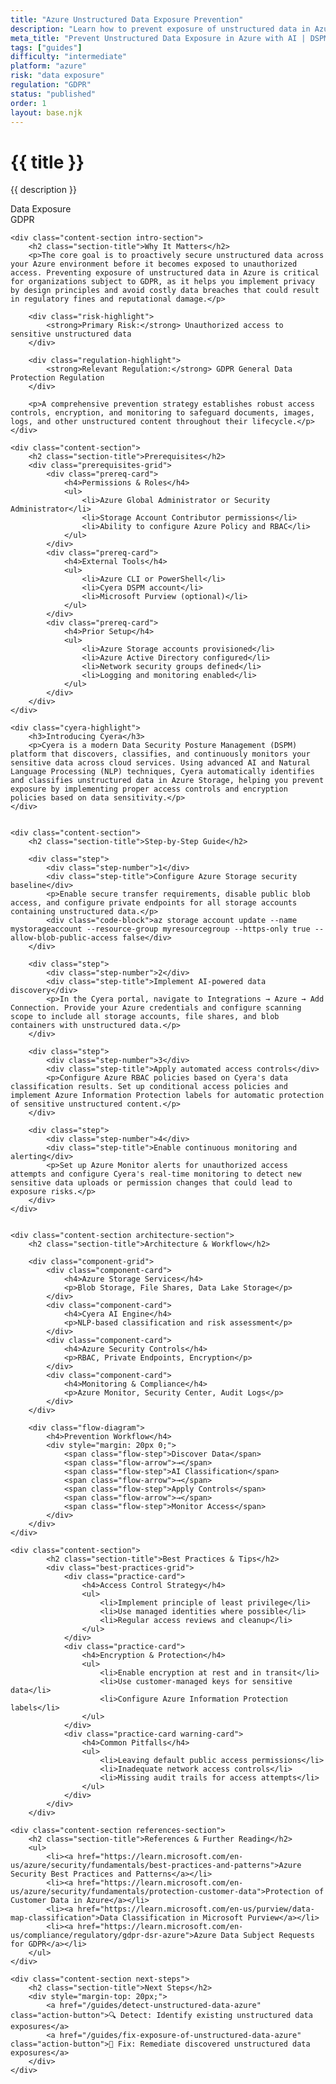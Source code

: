 ```yaml
---
title: "Azure Unstructured Data Exposure Prevention"
description: "Learn how to prevent exposure of unstructured data in Azure environments. Follow step-by-step guidance for GDPR compliance."
meta_title: "Prevent Unstructured Data Exposure in Azure with AI | DSPM Guide"
tags: ["guides"]
difficulty: "intermediate"
platform: "azure"
risk: "data exposure"
regulation: "GDPR"
status: "published"
order: 1
layout: base.njk
---
```


<div class="container">
    <div class="header">
        <h1>{{ title }}</h1>
        <p>{{ description }}</p>
        <div class="badge">Data Exposure</div>
        <div class="badge regulation">GDPR</div>
    </div>

    <div class="content-section intro-section">
        <h2 class="section-title">Why It Matters</h2>
        <p>The core goal is to proactively secure unstructured data across your Azure environment before it becomes exposed to unauthorized access. Preventing exposure of unstructured data in Azure is critical for organizations subject to GDPR, as it helps you implement privacy by design principles and avoid costly data breaches that could result in regulatory fines and reputational damage.</p>
        
        <div class="risk-highlight">
            <strong>Primary Risk:</strong> Unauthorized access to sensitive unstructured data
        </div>
        
        <div class="regulation-highlight">
            <strong>Relevant Regulation:</strong> GDPR General Data Protection Regulation
        </div>
        
        <p>A comprehensive prevention strategy establishes robust access controls, encryption, and monitoring to safeguard documents, images, logs, and other unstructured content throughout their lifecycle.</p>
    </div>

    <div class="content-section">
        <h2 class="section-title">Prerequisites</h2>
        <div class="prerequisites-grid">
            <div class="prereq-card">
                <h4>Permissions & Roles</h4>
                <ul>
                    <li>Azure Global Administrator or Security Administrator</li>
                    <li>Storage Account Contributor permissions</li>
                    <li>Ability to configure Azure Policy and RBAC</li>
                </ul>
            </div>
            <div class="prereq-card">
                <h4>External Tools</h4>
                <ul>
                    <li>Azure CLI or PowerShell</li>
                    <li>Cyera DSPM account</li>
                    <li>Microsoft Purview (optional)</li>
                </ul>
            </div>
            <div class="prereq-card">
                <h4>Prior Setup</h4>
                <ul>
                    <li>Azure Storage accounts provisioned</li>
                    <li>Azure Active Directory configured</li>
                    <li>Network security groups defined</li>
                    <li>Logging and monitoring enabled</li>
                </ul>
            </div>
        </div>
    </div>
	
    <div class="cyera-highlight">
        <h3>Introducing Cyera</h3>
        <p>Cyera is a modern Data Security Posture Management (DSPM) platform that discovers, classifies, and continuously monitors your sensitive data across cloud services. Using advanced AI and Natural Language Processing (NLP) techniques, Cyera automatically identifies and classifies unstructured data in Azure Storage, helping you prevent exposure by implementing proper access controls and encryption policies based on data sensitivity.</p>
    </div>
	

    <div class="content-section">
        <h2 class="section-title">Step-by-Step Guide</h2>
        
        <div class="step">
            <div class="step-number">1</div>
            <div class="step-title">Configure Azure Storage security baseline</div>
            <p>Enable secure transfer requirements, disable public blob access, and configure private endpoints for all storage accounts containing unstructured data.</p>
            <div class="code-block">az storage account update --name mystorageaccount --resource-group myresourcegroup --https-only true --allow-blob-public-access false</div>
        </div>

        <div class="step">
            <div class="step-number">2</div>
            <div class="step-title">Implement AI-powered data discovery</div>
            <p>In the Cyera portal, navigate to Integrations → Azure → Add Connection. Provide your Azure credentials and configure scanning scope to include all storage accounts, file shares, and blob containers with unstructured data.</p>
        </div>

        <div class="step">
            <div class="step-number">3</div>
            <div class="step-title">Apply automated access controls</div>
            <p>Configure Azure RBAC policies based on Cyera's data classification results. Set up conditional access policies and implement Azure Information Protection labels for automatic protection of sensitive unstructured content.</p>
        </div>

        <div class="step">
            <div class="step-number">4</div>
            <div class="step-title">Enable continuous monitoring and alerting</div>
            <p>Set up Azure Monitor alerts for unauthorized access attempts and configure Cyera's real-time monitoring to detect new sensitive data uploads or permission changes that could lead to exposure risks.</p>
        </div>
    </div>


    <div class="content-section architecture-section">
        <h2 class="section-title">Architecture & Workflow</h2>
        
        <div class="component-grid">
            <div class="component-card">
                <h4>Azure Storage Services</h4>
                <p>Blob Storage, File Shares, Data Lake Storage</p>
            </div>
            <div class="component-card">
                <h4>Cyera AI Engine</h4>
                <p>NLP-based classification and risk assessment</p>
            </div>
            <div class="component-card">
                <h4>Azure Security Controls</h4>
                <p>RBAC, Private Endpoints, Encryption</p>
            </div>
            <div class="component-card">
                <h4>Monitoring & Compliance</h4>
                <p>Azure Monitor, Security Center, Audit Logs</p>
            </div>
        </div>

        <div class="flow-diagram">
            <h4>Prevention Workflow</h4>
            <div style="margin: 20px 0;">
                <span class="flow-step">Discover Data</span>
                <span class="flow-arrow">→</span>
                <span class="flow-step">AI Classification</span>
                <span class="flow-arrow">→</span>
                <span class="flow-step">Apply Controls</span>
                <span class="flow-arrow">→</span>
                <span class="flow-step">Monitor Access</span>
            </div>
        </div>
    </div>

	<div class="content-section">
	        <h2 class="section-title">Best Practices & Tips</h2>
	        <div class="best-practices-grid">
	            <div class="practice-card">
	                <h4>Access Control Strategy</h4>
	                <ul>
	                    <li>Implement principle of least privilege</li>
	                    <li>Use managed identities where possible</li>
	                    <li>Regular access reviews and cleanup</li>
	                </ul>
	            </div>
	            <div class="practice-card">
	                <h4>Encryption & Protection</h4>
	                <ul>
	                    <li>Enable encryption at rest and in transit</li>
	                    <li>Use customer-managed keys for sensitive data</li>
	                    <li>Configure Azure Information Protection labels</li>
	                </ul>
	            </div>
	            <div class="practice-card warning-card">
	                <h4>Common Pitfalls</h4>
	                <ul>
	                    <li>Leaving default public access permissions</li>
	                    <li>Inadequate network access controls</li>
	                    <li>Missing audit trails for access attempts</li>
	                </ul>
	            </div>
	        </div>
	    </div>

    <div class="content-section references-section">
        <h2 class="section-title">References & Further Reading</h2>
        <ul>
            <li><a href="https://learn.microsoft.com/en-us/azure/security/fundamentals/best-practices-and-patterns">Azure Security Best Practices and Patterns</a></li>
            <li><a href="https://learn.microsoft.com/en-us/azure/security/fundamentals/protection-customer-data">Protection of Customer Data in Azure</a></li>
            <li><a href="https://learn.microsoft.com/en-us/purview/data-map-classification">Data Classification in Microsoft Purview</a></li>
            <li><a href="https://learn.microsoft.com/en-us/compliance/regulatory/gdpr-dsr-azure">Azure Data Subject Requests for GDPR</a></li>
        </ul>
    </div>

    <div class="content-section next-steps">
        <h2 class="section-title">Next Steps</h2>
        <div style="margin-top: 20px;">
            <a href="/guides/detect-unstructured-data-azure" class="action-button">🔍 Detect: Identify existing unstructured data exposures</a>
            <a href="/guides/fix-exposure-of-unstructured-data-azure" class="action-button">🔧 Fix: Remediate discovered unstructured data exposures</a>
        </div>
    </div>
</div>